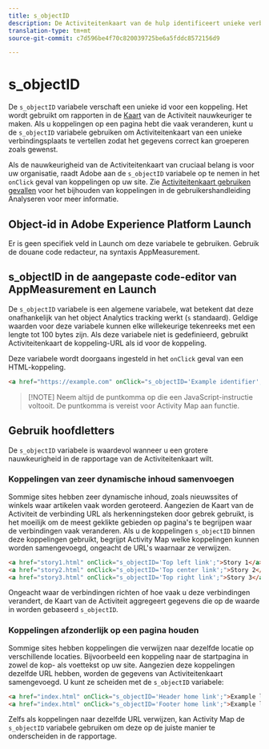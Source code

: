 ```yaml
---
title: s_objectID
description: De Activiteitenkaart van de hulp identificeert unieke verbindingen op uw plaats.
translation-type: tm+mt
source-git-commit: c7d596be4f70c820039725be6a5fddc8572156d9

---
```



# s_objectID

De `s_objectID` variabele verschaft een unieke id voor een koppeling. Het wordt gebruikt om rapporten in de [Kaart](/help/analyze/activity-map/activity-map.md) van de Activiteit nauwkeuriger te maken. Als u koppelingen op een pagina hebt die vaak veranderen, kunt u de `s_objectID` variabele gebruiken om Activiteitenkaart van een unieke verbindingsplaats te vertellen zodat het gegevens correct kan groeperen zoals gewenst.

Als de nauwkeurigheid van de Activiteitenkaart van cruciaal belang is voor uw organisatie, raadt Adobe aan de `s_objectID` variabele op te nemen in het `onClick` geval van koppelingen op uw site. Zie [Activiteitenkaart gebruiken gevallen](/help/analyze/activity-map/activitymap-link-tracking/activitymap-link-tracking-use-case.md) voor het bijhouden van koppelingen in de gebruikershandleiding Analyseren voor meer informatie.

## Object-id in Adobe Experience Platform Launch

Er is geen specifiek veld in Launch om deze variabele te gebruiken. Gebruik de douane code redacteur, na syntaxis AppMeasurement.

## s_objectID in de aangepaste code-editor van AppMeasurement en Launch

De `s_objectID` variabele is een algemene variabele, wat betekent dat deze onafhankelijk van het object Analytics tracking werkt (`s` standaard). Geldige waarden voor deze variabele kunnen elke willekeurige tekenreeks met een lengte tot 100 bytes zijn. Als deze variabele niet is gedefinieerd, gebruikt Activiteitenkaart de koppeling-URL als id voor de koppeling.

Deze variabele wordt doorgaans ingesteld in het `onClick` geval van een HTML-koppeling.

```HTML
<a href="https://example.com" onClick="s_objectID='Example identifier';">Example link</a>
```

> [!NOTE] Neem altijd de puntkomma op die een JavaScript-instructie voltooit. De puntkomma is vereist voor Activity Map aan functie.

## Gebruik hoofdletters

De `s_objectID` variabele is waardevol wanneer u een grotere nauwkeurigheid in de rapportage van de Activiteitenkaart wilt.

### Koppelingen van zeer dynamische inhoud samenvoegen

Sommige sites hebben zeer dynamische inhoud, zoals nieuwssites of winkels waar artikelen vaak worden geroteerd. Aangezien de Kaart van de Activiteit de verbinding URL als herkenningsteken door gebrek gebruikt, is het moeilijk om de meest geklikte gebieden op pagina&#39;s te begrijpen waar de verbindingen vaak veranderen. Als u de koppelingen `s_objectID` binnen deze koppelingen gebruikt, begrijpt Activity Map welke koppelingen kunnen worden samengevoegd, ongeacht de URL&#39;s waarnaar ze verwijzen.

```HTML
<a href="story1.html" onClick="s_objectID='Top left link';">Story 1</a>
<a href="story2.html" onClick="s_objectID='Top center link';">Story 2</a>
<a href="story3.html" onClick="s_objectID='Top right link';">Story 3</a>
```

Ongeacht waar de verbindingen richten of hoe vaak u deze verbindingen verandert, de Kaart van de Activiteit aggregeert gegevens die op de waarde in worden gebaseerd `s_objectID`.

### Koppelingen afzonderlijk op een pagina houden

Sommige sites hebben koppelingen die verwijzen naar dezelfde locatie op verschillende locaties. Bijvoorbeeld een koppeling naar de startpagina in zowel de kop- als voettekst op uw site. Aangezien deze koppelingen dezelfde URL hebben, worden de gegevens van Activiteitenkaart samengevoegd. U kunt ze scheiden met de `s_objectID` variabele:

```HTML
<a href="index.html" onClick="s_objectID='Header home link';">Example link in Header</a>
<a href="index.html" onClick="s_objectID='Footer home link';">Example link in Footer</a>
```

Zelfs als koppelingen naar dezelfde URL verwijzen, kan Activity Map de `s_objectID` variabele gebruiken om deze op de juiste manier te onderscheiden in de rapportage.
